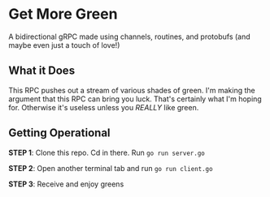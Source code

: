 # Get More Green 

A bidirectional gRPC made using channels, routines, and protobufs (and maybe even just a touch of love!) 

## What it Does

This RPC pushes out a stream of various shades of green. I'm making the argument that this RPC can bring you luck. That's certainly what I'm hoping for. Otherwise it's useless unless you _REALLY_ like green. 

## Getting Operational

**STEP 1**: Clone this repo. Cd in there. Run `go run server.go`

**STEP 2**: Open another terminal tab and run `go run client.go`

**STEP 3**: Receive and enjoy greens
